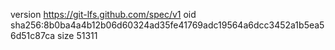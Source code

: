 version https://git-lfs.github.com/spec/v1
oid sha256:8b0ba4a4b12b06d60324ad35fe41769adc19564a6dcc3452a1b5ea56d51c87ca
size 51311
